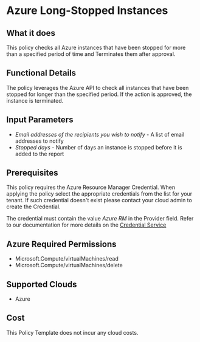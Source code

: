 # Azure Long-Stopped Instances

## What it does

This policy checks all Azure instances that have been stopped for more than a specified period of time and Terminates them after approval.

## Functional Details

The policy leverages the Azure API to check all instances that have been stopped for longer than the specified period. If the action is approved, the instance is terminated.

## Input Parameters

- *Email addresses of the recipients you wish to notify* - A list of email addresses to notify
- *Stopped days* - Number of days an instance is stopped before it is added to the report

## Prerequisites

This policy requires the Azure Resource Manager Credential. When applying the policy select the appropriate credentials
from the list for your tenant. If such credential doesn't exist please contact your cloud admin to create the Credential.

The credential must contain the value *Azure RM* in the Provider field.
Refer to our documentation for more details on the [Credential Service](https://docs.rightscale.com/credentials/)

## Azure Required Permissions

- Microsoft.Compute/virtualMachines/read
- Microsoft.Compute/virtualMachines/delete

## Supported Clouds

- Azure

## Cost

This Policy Template does not incur any cloud costs.
